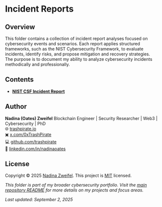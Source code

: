 # Incident Reports

## Overview
This folder contains a collection of incident report analyses focused on cybersecurity events and scenarios. Each report applies structured frameworks, such as the NIST Cybersecurity Framework, to evaluate incidents, identify risks, and propose mitigation and recovery strategies. The purpose is to document my ability to analyze cybersecurity incidents methodically and professionally.

## Contents
- **[NIST CSF Incident Report](1-nist-incident-report.md)**


## Author

**Nadina (Oates) Zweifel**
Blockchain Engineer | Security Researcher | Web3 | Cybersecurity | PhD  
🌐 [trashpirate.io](https://trashpirate.io)  
✖️ [x.com/0xTrashPirate](https://x.com/0xTrashPirate)  
💻 [github.com/trashpirate](https://github.com/trashpirate)  
🔗 [linkedin.com/in/nadinaoates](https://linkedin.com/in/nadinaoates)

## License

Copyright © 2025 [Nadina Zweifel](https://github.com/trashpirate).
This project is [MIT](../LICENSE) licensed.

*This folder is part of my broader cybersecurity portfolio. Visit the [main repository README](../README.md) for more details on my projects and focus areas.*

_Last updated: September 2, 2025_
